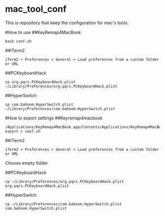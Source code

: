 mac_tool_conf
=============
This is repository that keep the configuration for mac's tools.

#How to use
##KeyRemap4MacBook
```
bash conf.sh
```
##iTerm2
```
iTerm2 > Preferences > General > Load preferences from a custom folder or URL
```

##PCKeyboardHack
```
cp org.pqrs.PCKeyboardHack.plist ~/Library/Preferences/org.pqrs.PCKeyboardHack.plist
```

##HyperSwitch
```
cp com.bahoom.HyperSwitch.plist ~/Library/Preferences/com.bahoom.HyperSwitch.plist
```

#How to export settings
##Keyremap4macbook
```
/Applications/KeyRemap4MacBook.app/Contents/Applications/KeyRemap4MacBook_cli.app/Contents/MacOS/KeyRemap4MacBook_cli export > conf.sh
```

##iTerm2
```
iTerm2 > Preferences > General > Load preferences from a custom folder or URL
```
Choose empty folder

##PCKeyboardHack
```
cp ~/Library/Preferences/org.pqrs.PCKeyboardHack.plist org.pqrs.PCKeyboardHack.plist
```

##HyperSwitch
```
cp ~/Library/Preferences/com.bahoom.HyperSwitch.plist com.bahoom.HyperSwitch.plist
```
